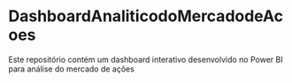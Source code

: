 # DashboardAnaliticodoMercadodeAcoes
Este repositório contém um dashboard interativo desenvolvido no Power BI para análise do mercado de ações
